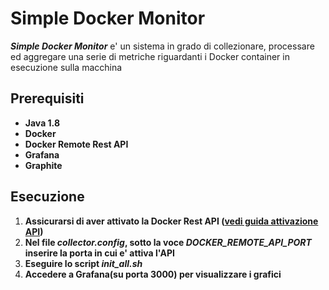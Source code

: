 # Simple Docker Monitor

***Simple Docker Monitor*** e' un sistema in grado di collezionare, processare ed aggregare una serie di metriche riguardanti i Docker container in esecuzione sulla macchina


## Prerequisiti
* **Java 1.8**
* **Docker**
* **Docker Remote Rest API**
* **Grafana**
* **Graphite**


## Esecuzione
1. **Assicurarsi di aver attivato la Docker Rest API ([vedi guida attivazione API](https://www.ivankrizsan.se/2016/05/18/enabling-docker-remote-api-on-ubuntu-16-04/))** 
2. **Nel file *collector.config*, sotto la voce *DOCKER_REMOTE_API_PORT* inserire la porta in cui e' attiva l'API**
3. **Eseguire lo script *init_all.sh***
4. **Accedere a Grafana(su porta 3000) per visualizzare i grafici**
